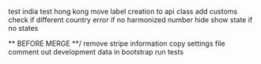 test india
test hong kong
move label creation to api class
add customs check if different country
error if no harmonized number
hide show state if no states



** BEFORE MERGE **/
remove stripe information
copy settings file
comment out development data in bootstrap
run tests